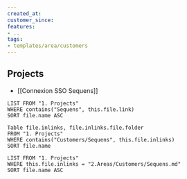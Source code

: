 ```yaml
---
created_at:
customer_since:
features:
- ..
tags:
- templates/area/customers
---
```


## Projects 
- [[Connexion SSO Sequens]]

```dataview
LIST FROM "1. Projects" 
WHERE contains("Sequens", this.file.link) 
SORT file.name ASC
```


```dataview
Table file.inlinks, file.inlinks.file.folder 
FROM "1. Projects"
WHERE contains("Customers/Sequens", this.file.inlinks)
SORT file.name
```

```dataview
LIST FROM "1. Projects"
WHERE this.file.inlinks = "2.Areas/Customers/Sequens.md"
SORT file.name ASC
```
